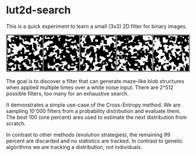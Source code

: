 # lut2d-search

This is a quick experiment to learn a small (3x3) 2D filter for binary images.

![example output images](example-results/example-results.png?raw=true)

The goal is to discover a filter that can generate maze-like blob structures
when applied multiple times over a white noise input. There are 2^512 possible
filters, too many for an exhaustive search.

It demonstrates a simple use-case of the Cross-Entropy method. We are sampling 10'000 filters from a probability distribution and evaluate them. The best 100 (one percent) ares used to estimate the next distribution from scratch.

In contrast to other methods (evolution strategies), the remaining 99 percent are discarded and no statistics are tracked. In contrast to genetic algorithms we are tracking a distribution, not individuals.
